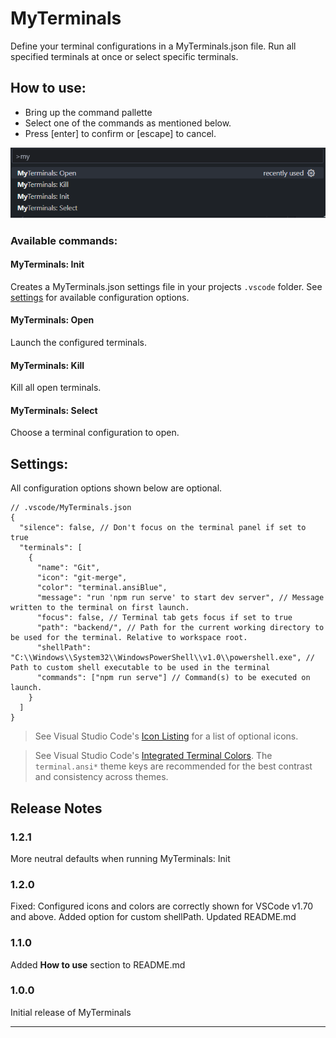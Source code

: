 # MyTerminals

Define your terminal configurations in a MyTerminals.json file.
Run all specified terminals at once or select specific terminals.

## How to use:
- Bring up the command pallette
- Select one of the commands as mentioned below.
- Press [enter] to confirm or [escape] to cancel.

![Command pallette](/images/command-pallette.png)


### Available commands:
#### MyTerminals: Init
Creates a MyTerminals.json settings file in your projects `.vscode` folder.
See [settings](#available-settings) for available configuration options.

#### MyTerminals: Open
Launch the configured terminals.

#### MyTerminals: Kill
Kill all open terminals.

#### MyTerminals: Select
Choose a terminal configuration to open.
 

## Settings:
All configuration options shown below are optional.

```jsonc
// .vscode/MyTerminals.json
{
  "silence": false, // Don't focus on the terminal panel if set to true
  "terminals": [
    {
      "name": "Git",
      "icon": "git-merge", 
      "color": "terminal.ansiBlue",
      "message": "run 'npm run serve' to start dev server", // Message written to the terminal on first launch.
      "focus": false, // Terminal tab gets focus if set to true 
      "path": "backend/", // Path for the current working directory to be used for the terminal. Relative to workspace root.
      "shellPath": "C:\\Windows\\System32\\WindowsPowerShell\\v1.0\\powershell.exe", // Path to custom shell executable to be used in the terminal
      "commands": ["npm run serve"] // Command(s) to be executed on launch.
    }    
  ]
}
```

 > See Visual Studio Code's [Icon Listing](https://code.visualstudio.com/api/references/icons-in-labels#icon-listing) for a list of optional icons.

> See Visual Studio Code's [Integrated Terminal Colors](https://code.visualstudio.com/api/references/theme-color#integrated-terminal-colors). The `terminal.ansi*` theme keys are recommended for the best contrast and consistency across themes.


## Release Notes
### 1.2.1
More neutral defaults when running MyTerminals: Init
### 1.2.0
Fixed: Configured icons and colors are correctly shown for VSCode v1.70 and above.
Added option for custom shellPath.
Updated README.md 

### 1.1.0
Added **How to use** section to README.md

### 1.0.0

Initial release of MyTerminals

---
